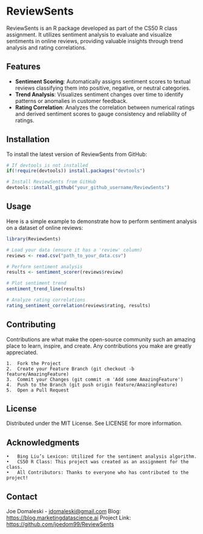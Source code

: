 # ReviewSents

ReviewSents is an R package developed as part of the CS50 R class assignment. It utilizes sentiment analysis to evaluate and visualize sentiments in online reviews, providing valuable insights through trend analysis and rating correlations.

## Features

- **Sentiment Scoring**: Automatically assigns sentiment scores to textual reviews classifying them into positive, negative, or neutral categories.
- **Trend Analysis**: Visualizes sentiment changes over time to identify patterns or anomalies in customer feedback.
- **Rating Correlation**: Analyzes the correlation between numerical ratings and derived sentiment scores to gauge consistency and reliability of ratings.

## Installation

To install the latest version of ReviewSents from GitHub:

```r
# If devtools is not installed
if(!require(devtools)) install.packages("devtools")

# Install ReviewSents from GitHub
devtools::install_github("your_github_username/ReviewSents")
```

## Usage

Here is a simple example to demonstrate how to perform sentiment analysis on a dataset of online reviews:

```r
library(ReviewSents)

# Load your data (ensure it has a 'review' column)
reviews <- read.csv("path_to_your_data.csv")

# Perform sentiment analysis
results <- sentiment_scorer(reviews$review)

# Plot sentiment trend
sentiment_trend_line(results)

# Analyze rating correlations
rating_sentiment_correlation(reviews$rating, results)
```

## Contributing

Contributions are what make the open-source community such an amazing place to learn, inspire, and create. Any contributions you make are greatly appreciated.

	1.	Fork the Project
	2.	Create your Feature Branch (git checkout -b feature/AmazingFeature)
	3.	Commit your Changes (git commit -m 'Add some AmazingFeature')
	4.	Push to the Branch (git push origin feature/AmazingFeature)
	5.	Open a Pull Request

## License

Distributed under the MIT License. See LICENSE for more information.

## Acknowledgments

	•	Bing Liu’s Lexicon: Utilized for the sentiment analysis algorithm.
	•	CS50 R Class: This project was created as an assignment for the class.
	•	All Contributors: Thanks to everyone who has contributed to the project!

## Contact

Joe Domaleski - jdomaleski@gmail.com
Blog: https://blog.marketingdatascience.ai
Project Link: https://github.com/joedom99/ReviewSents
